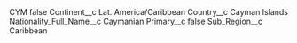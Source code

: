 <?xml version="1.0" encoding="UTF-8"?>
<CustomMetadata xmlns="http://soap.sforce.com/2006/04/metadata" xmlns:xsi="http://www.w3.org/2001/XMLSchema-instance" xmlns:xsd="http://www.w3.org/2001/XMLSchema">
    <label>CYM</label>
    <protected>false</protected>
    <values>
        <field>Continent__c</field>
        <value xsi:type="xsd:string">Lat. America/Caribbean</value>
    </values>
    <values>
        <field>Country__c</field>
        <value xsi:type="xsd:string">Cayman Islands</value>
    </values>
    <values>
        <field>Nationality_Full_Name__c</field>
        <value xsi:type="xsd:string">Caymanian</value>
    </values>
    <values>
        <field>Primary__c</field>
        <value xsi:type="xsd:boolean">false</value>
    </values>
    <values>
        <field>Sub_Region__c</field>
        <value xsi:type="xsd:string">Caribbean</value>
    </values>
</CustomMetadata>
